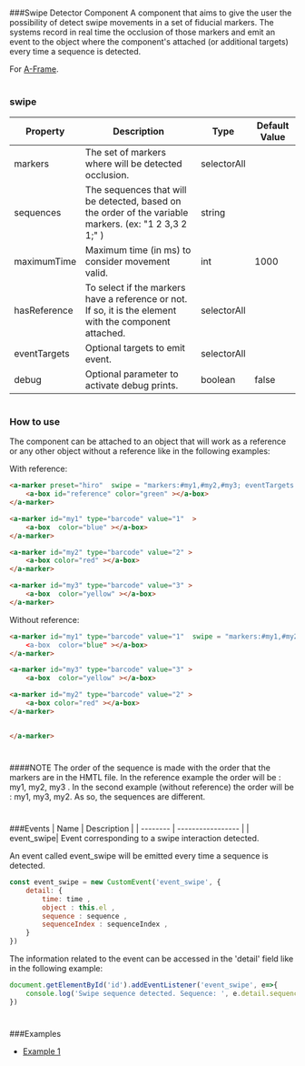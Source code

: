 #
###Swipe Detector Component
A component that aims to give the user the possibility of detect swipe movements in a set of fiducial markers. The systems record in real time the occlusion of those markers and emit an event to the object where the component's attached (or additional targets) every time a sequence is detected.

For [A-Frame](https://aframe.io).

#
### swipe


| Property | Description | Type | Default Value |
| -------- | ----------------- | ---- |------------- |
| markers | The set of markers where will be detected occlusion. | selectorAll |     |
| sequences | The sequences that will be detected, based on the order of the variable markers. (ex: "1 2 3,3 2 1;" )| string |  |
| maximumTime | Maximum time (in ms) to consider movement valid. | int | 1000 |
| hasReference | To select if the markers have a reference or not. If so, it is the element with the component attached. | selectorAll |  |
| eventTargets | Optional targets to emit event. | selectorAll |  |
| debug | Optional parameter to activate debug prints. | boolean  |false |

#
### How to use
The component can be attached to an object that will work as a reference or any other object without a reference like in the following examples:

With reference:
```html
<a-marker preset="hiro"  swipe = "markers:#my1,#my2,#my3; eventTargets: #box1, #box2 ; sequences:1 2 3,3 2 1; maximumTime: 3000; hasReference: True; debug: True;">
    <a-box id="reference" color="green" ></a-box>
</a-marker>

<a-marker id="my1" type="barcode" value="1"  >
    <a-box  color="blue" ></a-box>
</a-marker>

<a-marker id="my2" type="barcode" value="2" >
    <a-box color="red" ></a-box>
</a-marker>

<a-marker id="my3" type="barcode" value="3" >
    <a-box  color="yellow" ></a-box>
</a-marker>
```
Without reference:
```html
<a-marker id="my1" type="barcode" value="1"  swipe = "markers:#my1,#my2,#my3; eventTargets: #box1; sequences:1 3 2,2 3 1; maximumTime: 3000; hasReference: False; debug: True;>
    <a-box  color="blue" ></a-box>
</a-marker>

<a-marker id="my3" type="barcode" value="3" >
    <a-box  color="yellow" ></a-box>

<a-marker id="my2" type="barcode" value="2" >
    <a-box color="red" ></a-box>
</a-marker>


</a-marker>
```
#
####NOTE 
The order of the sequence is made with the order that the markers are in the HMTL file. 
In the reference example the order will be : my1, my2, my3 . 
In the second example (without reference) the order will be : my1, my3, my2. As so, the sequences are different. 
#

###Events
| Name | Description |
| -------- | ----------------- |
| event_swipe| Event corresponding to a swipe interaction detected. 

An event called event_swipe will be emitted every time a sequence is detected. 
```js
const event_swipe = new CustomEvent('event_swipe', {
    detail: {
        time: time ,
        object : this.el ,
        sequence : sequence ,
        sequenceIndex : sequenceIndex ,
    }
})
```

The information related to the event can be accessed in the 'detail' field like in the following example:

```js
document.getElementById('id').addEventListener('event_swipe', e=>{
    console.log('Swipe sequence detected. Sequence: ', e.detail.sequenceIndex, ', ', e.detail.sequence, '. Time: ', e.detail.time)
})
```
 

#
###Examples

* [Example 1](examples/example1.html)